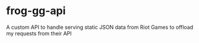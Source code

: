 # frog-gg-api
A custom API to handle serving static JSON data from Riot Games to offload my requests from their API
